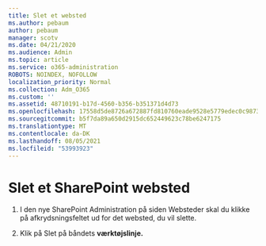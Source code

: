 ```yaml
---
title: Slet et websted
ms.author: pebaum
author: pebaum
manager: scotv
ms.date: 04/21/2020
ms.audience: Admin
ms.topic: article
ms.service: o365-administration
ROBOTS: NOINDEX, NOFOLLOW
localization_priority: Normal
ms.collection: Adm_O365
ms.custom: ''
ms.assetid: 48710191-b17d-4560-b356-b351371d4d73
ms.openlocfilehash: 17558d5de8726a672887fd810760eade9528e5779edec0c98735df17d1e5ccc3
ms.sourcegitcommit: b5f7da89a650d2915dc652449623c78be6247175
ms.translationtype: MT
ms.contentlocale: da-DK
ms.lasthandoff: 08/05/2021
ms.locfileid: "53993923"
---
```

# <a name="delete-a-sharepoint-site"></a>Slet et SharePoint websted

1. I den nye SharePoint Administration på siden Websteder skal du klikke på afkrydsningsfeltet ud for det websted, du vil slette.
    
2. Klik på Slet på båndets **værktøjslinje.**
    

